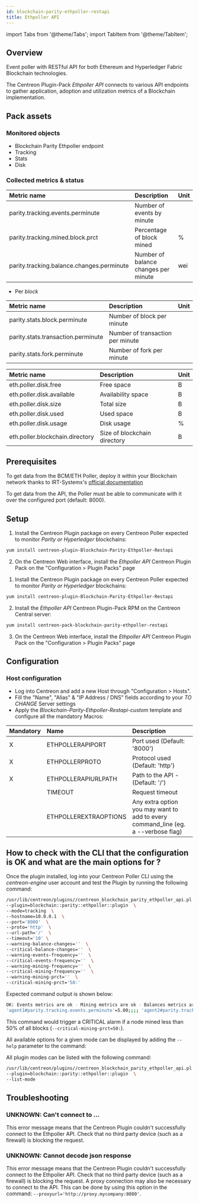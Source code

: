 ```yaml
---
id: blockchain-parity-ethpoller-restapi
title: Ethpoller API
---
```

import Tabs from '@theme/Tabs';
import TabItem from '@theme/TabItem';


## Overview

Event poller with RESTful API for both Ethereum and Hyperledger Fabric Blockchain technologies.

The Centreon Plugin-Pack *Ethpoller API* connects to various API endpoints to gather application,
adoption and utilization metrics of a Blockchain implementation.

## Pack assets

### Monitored objects

* Blockchain Parity Ethpoller endpoint
* Tracking
* Stats
* Disk

### Collected metrics & status

<Tabs groupId="operating-systems">
<TabItem value="Tracking" label="Tracking">

| Metric name                               | Description                          | Unit |
| :---------------------------------------- | :----------------------------------- | ---- |
| parity.tracking.events.perminute          | Number of events by minute           |      |
| parity.tracking.mined.block.prct          | Percentage of block mined            | %    |
| parity.tracking.balance.changes.perminute | Number of balance changes per minute | wei  |

</TabItem>
<TabItem value="Stats" label="Stats">

* Per *block*

| Metric name                        | Description                      | Unit |
| :--------------------------------- | :------------------------------- | ---- |
| parity.stats.block.perminute       | Number of block per minute       |      |
| parity.stats.transaction.perminute | Number of transaction per minute |      |
| parity.stats.fork.perminute        | Number of fork per minute        |      |

</TabItem>
<TabItem value="Disk" label="Disk">

| Metric name                     | Description                  | Unit |
| :------------------------------ | :--------------------------- | :--- |
| eth.poller.disk.free            | Free space                   | B    |
| eth.poller.disk.available       | Availability space           | B    |
| eth.poller.disk.size            | Total size                   | B    |
| eth.poller.disk.used            | Used space                   | B    |
| eth.poller.disk.usage           | Disk usage                   | %    |
| eth.poller.blockchain.directory | Size of blockchain directory | B    |

</TabItem>
</Tabs>

## Prerequisites

To get data from the BCM/ETH Poller, deploy it within your Blockchain network thanks to
IRT-Systemx's [official documentation](https://github.com/IRT-SystemX/bcm-poller#getting-started)

To get data from the API, the Poller must be able to communicate with it over the configured port (default: 8000).

## Setup

<Tabs groupId="licence-systems">
<TabItem value="online" label="Online License">

1. Install the Centreon Plugin package on every Centreon Poller expected to monitor *Parity or Hyperledger* blockchains:

```bash
yum install centreon-plugin-Blockchain-Parity-Ethpoller-Restapi
```

2. On the Centreon Web interface, install the *Ethpoller API* Centreon Plugin Pack on the "Configuration > Plugin Packs" page

</TabItem>
<TabItem value="offline" label="Offline License">

1. Install the Centreon Plugin package on every Centreon Poller expected to monitor *Parity or Hyperledger* blockchains:

```bash
yum install centreon-plugin-Blockchain-Parity-Ethpoller-Restapi
```

2. Install the *Ethpoller API* Centreon Plugin-Pack RPM on the Centreon Central server:

```bash
yum install centreon-pack-blockchain-parity-ethpoller-restapi
```

3. On the Centreon Web interface, install the *Ethpoller API* Centreon Plugin Pack on the "Configuration > Plugin Packs" page

</TabItem>
</Tabs>

## Configuration

### Host configuration

* Log into Centreon and add a new Host through "Configuration > Hosts".
* Fill the "Name", "Alias" & "IP Address / DNS" fields according to your *TO CHANGE* Server settings
* Apply the *Blockchain-Parity-Ethpoller-Restapi-custom* template and configure all the mandatory Macros:

| Mandatory | Name                  | Description                                                                        |
| :-------- | :-------------------- | :--------------------------------------------------------------------------------- |
| X         | ETHPOLLERAPIPORT      | Port used (Default: '8000')                                                        |
| X         | ETHPOLLERPROTO        | Protocol used (Default: 'http')                                                    |
| X         | ETHPOLLERAPIURLPATH   | Path to the API - (Default: '/')                                                   |
|           | TIMEOUT               | Request timeout                                                                    |
|           | ETHPOLLEREXTRAOPTIONS | Any extra option you may want to add to every command\_line (eg. a --verbose flag) |

## How to check with the CLI that the configuration is OK and what are the main options for ?

Once the plugin installed, log into your Centreon Poller CLI using the
*centreon-engine* user account and test the Plugin by running the following
command:

```bash
/usr/lib/centreon/plugins//centreon_blockchain_parity_ethpoller_api.pl  \
--plugin=blockchain::parity::ethpoller::plugin  \
--mode=tracking  \
--hostname=10.0.0.1  \
--port='8000'  \
--proto='http'  \
--url-path='/'  \
--timeout='10' \
--warning-balance-changes=''  \
--critical-balance-changes=''  \
--warning-events-frequency=''  \
--critical-events-frequency=''  \
--warning-mining-frequency=''  \
--critical-mining-frequency=''  \
--warning-mining-prct=''  \
--critical-mining-prct='50:'
```

Expected command output is shown below:

```bash
OK: Events metrics are ok - Mining metrics are ok - Balances metrics are ok |
'agent1#parity.tracking.events.perminute'=5.00;;;; 'agent2#parity.tracking.events.perminute'=15.00;;;; 'agent3#parity.tracking.events.perminute'=15.00;;;; 'agent4#parity.tracking.events.perminute'=10.00;;;; 'agent5#parity.tracking.events.perminute'=0.00;;;; 'credit#parity.tracking.events.perminute'=10.00;;;; 'deploy#parity.tracking.events.perminute'=20.00;;;; 'registry#parity.tracking.events.perminute'=5.00;;;; 'black#parity.tracking.mined.block.perminute'=5.00;;;; 'black#parity.tracking.mined.block.prct'=33.41%;;;0; 'gray#parity.tracking.mined.block.perminute'=10.00;;;; 'gray#parity.tracking.mined.block.prct'=33.14%;;;0; 'white#parity.tracking.mined.block.perminute'=10.00;;;; 'white#parity.tracking.mined.block.prct'=33.46%;;;0; 'master#parity.tracking.balance.changes.perminute'=0.00wei;;;; 'random#parity.tracking.balance.changes.perminute'=729999999999997378560.00wei;;;;
```

This command would trigger a CRITICAL alarm if a node mined less than 50% of all blocks (`--critical-mining-prct=50:`).

All available options for a given mode can be displayed by adding the
```--help``` parameter to the command:

All plugin modes can be listed with the following command:

```bash
/usr/lib/centreon/plugins//centreon_blockchain_parity_ethpoller_api.pl  \
--plugin=blockchain::parity::ethpoller::plugin  \
--list-mode
```

## Troubleshooting

### UNKNOWN: Can't connect to ...

This error message means that the Centreon Plugin couldn't successfully connect to the Ethpoller API. Check that no third party
device (such as a firewall) is blocking the request.

### UNKNOWN: Cannot decode json response

This error message means that the Centreon Plugin couldn't successfully connect to the Ethpoller API. Check that no third party
device (such as a firewall) is blocking the request. A proxy connection may also be necessary to connect to the API.
This can be done by using this option in the command: ```--proxyurl='http://proxy.mycompany:8080'```.
